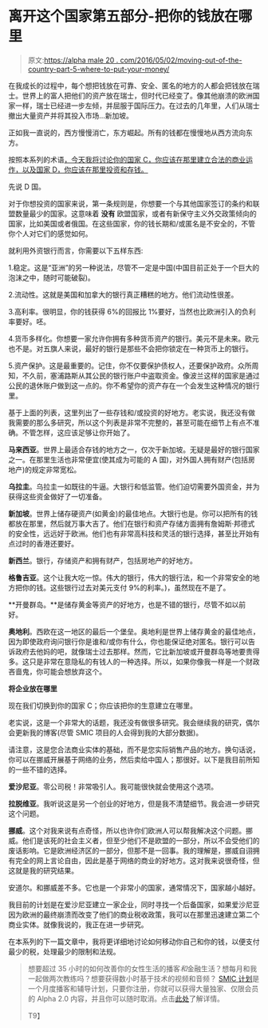 # 离开这个国家第五部分-把你的钱放在哪里

> 原文:[https://alpha male 20 . com/2016/05/02/moving-out-of-the-country-part-5-where-to-put-your-money/](https://alphamale20.com/2016/05/02/moving-out-of-the-country-part-5-where-to-put-your-money/)

在我成长的过程中，每个想把钱放在可靠、安全、匿名的地方的人都会把钱放在瑞士。世界上的富人把他们的资产放在瑞士，但时代已经变了。像其他崩溃的欧洲国家一样，瑞士已经进一步左倾，并屈服于国际压力。在过去的几年里，人们从瑞士撤出大量资产并将其投入市场...新加坡。

正如我一直说的，西方慢慢消亡，东方崛起。所有的钱都在慢慢地从西方流向东方。

按照本系列的术语[，今天我将讨论你的国家 C，你应该在那里建立合法的商业运作，以及国家 D，你应该在那里投资和存钱。](https://calebjonesblog.com/moving-out-of-the-country-part-1/)

先说 D 国。

对于你想投资的国家来说，第一条规则是，你想要一个与其他国家签订的条约和联盟数量最少的国家。这意味着 **没有** 欧盟国家，或者有新保守主义外交政策倾向的国家，比如美国或者俄国。在这些国家，你的钱长期和/或匿名是不安全的，不管你个人对它们的感觉如何。

就利用外资银行而言，你需要以下五样东西:

1.稳定。这是“亚洲”的另一种说法，尽管不一定是中国(中国目前正处于一个巨大的泡沫之中，随时可能破裂)。

2.流动性。这就是美国和加拿大的银行真正糟糕的地方。他们流动性很差。

3.高利率。很明显，你的钱获得 6%的回报比 1%要好，当然也比欧洲引入的负利率要好。呸。

4.货币多样化。你想要一家允许你拥有多种货币资产的银行。美元不是未来。欧元也不是。对五旗人来说，最好的银行是那些不会把你锁定在一种货币上的银行。

5.资产保护。这是最重要的。记住，你不仅要保护债权人，还要保护政府。众所周知，不久前，塞浦路斯从其公民的银行账户中盗取资金。像波兰这样的国家是通过公民的退休账户做到这一点的。你不希望你的资产存在一个会发生这种情况的银行里。

基于上面的列表，这里列出了一些存钱和/或投资的好地方。老实说，我还没有做我需要的那么多研究，所以这个列表是非常不完整的，甚至可能在细节上有点不准确。不管怎样，这应该足够让你开始了。

**马来西亚**。世界上最适合存钱的地方之一，仅次于新加坡。无疑是最好的银行国家之一。在那里生活也非常便宜(使其成为可能的 A 国)，对外国人拥有财产(包括房地产)的规定非常宽松。

**乌拉圭**。乌拉圭一如既往的牛逼。大银行和低监管。他们迫切需要外国资金，并为获得这些资金做好了一切准备。

**新加坡**。世界上储存硬资产(如黄金)的最佳地点。大银行也是。你可以把所有的钱都放在那里，然后就万事大吉了。他们在银行和资产存储方面拥有詹姆斯·邦德式的安全性，远远好于欧洲。他们也有非常高科技和灵活的银行选择，甚至比开始有点过时的香港还要好。

**新西兰**。银行，存储资产和拥有财产，包括房地产的好地方。

**格鲁吉亚**。这个让我大吃一惊。伟大的银行，伟大的银行法，和一个非常安全的地方把你的钱。这些银行过去对美元支付 9%的利率。)，虽然现在不是了。

**开曼群岛。**是储存黄金等资产的好地方，也是不错的银行，尽管不如以前好。

**奥地利**。西欧在这一地区的最后一个堡垒。奥地利是世界上储存黄金的最佳地点，因为即使政府询问银行你是谁和/或你有什么，你也能保证绝对匿名。银行可以告诉政府去他妈的吧，就像瑞士过去那样。然而，它比新加坡或开曼群岛等地要贵得多。这只是非常在意隐私的有钱人的一种选择。所以，如果你像我一样是一个财政吝啬鬼，你可能会想放弃这个。

**将企业放在哪里**

现在我们切换到你的国家 C；你应该把你的生意建立在哪里。

老实说，这是一个非常大的话题，我还没有做很多研究。我会继续我的研究，偶尔会更新我的博客(尽管 SMIC 项目的人会得到我的大部分数据)。

请注意，这是您合法商业实体的基础，而不是您实际销售产品的地方。换句话说，你可以在挪威开展基于网络的业务，然后卖给中国人；那很好。以下是我目前所知的一些不错的选择。

**爱沙尼亚**。零公司税！非常吸引人。我可能很快就会使用这个选项。

**拉脱维亚**。我听说这是另一个创业的好地方，但是我不清楚细节。我会进一步研究这个问题。

**挪威**。这个对我来说有点奇怪，所以也许你们欧洲人可以帮我解决这个问题。挪威。他们是该死的社会主义者，但至少他们不是欧盟的一部分，所以不会受他们的废话影响。它是欧洲经济区的一部分，但那不是一回事。我的理解是，挪威自诩拥有完全的网上言论自由，因此是基于网络的商业的好地方。这对我来说很奇怪，但这就是我的研究结果。

安道尔。和挪威差不多。它也是一个非常小的国家，通常情况下，国家越小越好。

我目前的计划是在爱沙尼亚建立一家企业，同时寻找一个后备国家，如果爱沙尼亚因为欧洲的最终崩溃而改变了他们的商业税收政策，我可以在那里迅速建立第二个商业实体。就像我说的，我正在进一步研究。

在本系列的下一篇文章中，我将更详细地讨论如何移动你自己和你的钱，以便支付最少的税，处理最少的限制和法规。

> 想要超过 35 小时的如何改善你的女性生活的播客*和*金融生活？想每月和我一起做两次教练吗？想要获得数小时基于技术的视频和音频？ [SMIC 计划](https://alphamale20.kartra.com/page/vIL17)是一个月度播客和辅导计划，只要你注册，你就可以获得大量独家、仅限会员的 Alpha 2.0 内容，并且你可以随时取消。点击[此处](https://alphamale20.kartra.com/page/vIL17)了解详情。
> 
> T9】